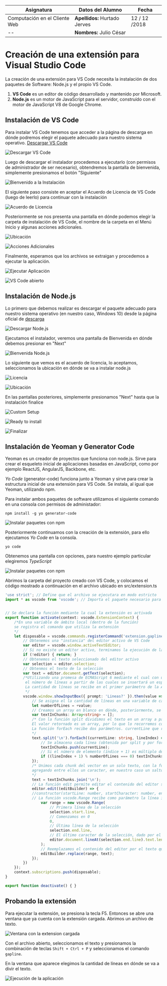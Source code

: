Asignatura | Datos del Alumno | Fecha
-- | -- | --
Computación en el Cliente Web | **Apellidos:** Hurtado Jerves | 12 / 12 /2018
-- | **Nombres:** Julio César  


# Creación de una extensión para Visual Studio Code

La creación de una extensión para VS Code necesita la instalación de dos paquetes de Software: Node.js y el propio VS Code.

1. **VS Code** es un editor de código desarrollado y mantenido por Microsoft.
2. **Node.js** es un motor de JavaScript para el servidor, construído con el motor de JavaScript V8 de Google Chrome.

## Instalación de VS Code

Para instalar VS Code tenemos que acceder a la página de descarga en dónde podremos elegir el paquete adecuado para nuestro sistema operativo. [Descargar VS Code](https://code.visualstudio.com/download)
  
![Descargar VS Code](https://i.imgur.com/mlb0zKq.png "Descargar VS Code")
  
Luego de descargar el instalador procedemos a ejecutarlo (con permisos de administrador de ser necesario), obtendremos la pantalla de bienvenida, simplemente presionamos el botón "Siguiente"
  
![Bienvenido a la Instalación](https://i.imgur.com/ACBEqAm.jpg "Bienvenido a la Instalación")

El siguiente paso consiste en aceptar el Acuerdo de Licencia de VS Code (luego de leerlo) para continuar con la instalación

![Acuerdo de Licencia](https://i.imgur.com/GzCDleq.jpg "Acuerdo de Licencia")

Posteriormente se nos presenta una pantalla en dónde podemos elegir la carpeta de instalación de VS Code, el nombre de la carpeta en el Menú Inicio y algunas acciones adicionales.

![Ubicación](https://i.imgur.com/ihtkVKr.jpg "Ubicación")

![Acciones Adicionales](https://i.imgur.com/Y3TjRuZ.jpg "Acciones Adicionales")

Finalmente, esperamos que los archivos se extraigan y procedemos a ejecutar la aplicación.

![Ejecutar Aplicación](https://i.imgur.com/P6Zcsac.jpg "Ejecutar Aplicación")

![VS Code abierto](https://i.imgur.com/sTAty2b.png "VS Code abierto")

## Instalación de Node.js

Lo primero que debemos realizar es descargar el paquete adecuado para nuestro sistema operativo (en nuestro caso, Windows 10) desde la página oficial de [descarga](https://nodejs.org/es/download/)

![Descargar Node.js](https://i.imgur.com/oRhpsxL.png "Descargar Node.js")

Ejecutamos el instalador, veremos una pantalla de Bienvenida en dónde debemos presionar en "Next"

![Bienvenida Node.js](https://i.imgur.com/7PAcNkn.png)

Lo siguiente que vemos es el acuerdo de licencia, lo aceptamos, seleccionamos la ubicación en dónde se va a instalar node.js

![Licencia](https://i.imgur.com/A1uZzVg.png)

![Ubicación](https://i.imgur.com/r7XNGOm.png)

En las pantallas posteriores, simplemente presionamos "Next" hasta que la instalación finalice

![Custom Setup](https://i.imgur.com/emdSKZ4.png)

![Ready to install](https://i.imgur.com/smzVaK3.png)

![Finalizar](https://i.imgur.com/znF7ouc.png)

## Instalación de Yeoman y Generator Code

Yeoman es un creador de proyectos que funciona con node.js. Sirve para crear el esqueleto inicial de aplicaciones basadas en JavaScript, como por ejemplo ReactJS, AngularJS, Backbone, etc.

*Yo Code* (generator-code) funciona junto a Yeoman y sirve para crear la estructura inicial de una extensión para VS Code. Se instala, al igual que Yeoman, utilizando npm.

Para instalar ambos paquetes de software utilizamos el siguiente comando en una consola con permisos de administador:

```
npm install -g yo generator-code
```

![Instalar paquetes con npm](https://i.imgur.com/wEAoqby.png)

Posteriormente continuamos con la creación de la extensión, para ello ejecutamos *Yo Code* en la consola. 

```
yo code
```

Obtenemos una pantalla con opciones, para nuestro ejemplo particular elegiremos *TypeScript*

![Instalar paquetes con npm](https://i.imgur.com/GWneLSZ.png)

Abrimos la carpeta del proyecto creado con VS Code, y colocamos el código mostrado a continuación en el archivo ubicado en src/extension.ts

```typescript
'use strict'; // Define que el archivo se ejecutara en modo estricto
import * as vscode from 'vscode'; // Importa el paquete necesario para acceder al API de extensiones de VS Code


// Se declara la función mediante la cual la extensión es activada
export function activate(context: vscode.ExtensionContext) {
    /*En una variable de ámbito local (dentro de la función)
    se registra el comando que utiliza la extensión
    */
    let disposable = vscode.commands.registerCommand('extension.gapline', () => {
        // Obtenemos una "instancia" del editor activo de VS Code
        var editor = vscode.window.activeTextEditor;
        // Si no existe un editor activo, terminamos la ejecución de la función.
        if (!editor) { return; }
        // Obtenemos el texto seleccionado del editor activo
        var selection = editor.selection;
        // Obtenmos el texto de la selección
        var text = editor.document.getText(selection);
        /*Utilizando una promesa de ECMAScript 6 mediante el cual con una ventana solicitamos
         el número de líneas a partir de las cuales se insertará un espacio en blanco
         La cantidad de líneas se recibe en el primer parámetro de la Arrow Function
         */
        vscode.window.showInputBox({ prompt: 'Lineas?' }).then(value => {
            // Se asigna el la cantidad de líneas en una variable de caracter local
            let numberOfLines = +value;
            // Creamos un array en blanco en dónde, posteriormente, se asignarán las líneas de texto
            var textInChunks: Array<string> = [];
            /* Con la función split dividimos el texto en un array a partir de los saltos de línea.
            El valor retornado es un array, por lo que lo recorremos con la función forEach propia de los vectores.
            La función forEach recibe dos parámetros. currentLine que representa el elemento actual, y lineIndex el índice del elemento
            */
            text.split('\n').forEach((currentLine: string, lineIndex) => {
                // Se almacena cada línea (obtenida por split y por forEach) en el vector textInChunks
                textInChunks.push(currentLine);
                // Si el número de elemento (índice + 1) es múltiplo de numberOfLines se almacena una línea vacía
                if ((lineIndex + 1) % numberOfLines === 0) textInChunks.push('');
            });
            /* Unimos cada chunk del vector en un solo texto, con la función join unimos todos los elementos de un vector
            agregando entre ellos un caracter, en nuestro caso un salto de línea. 
            */
            text = textInChunks.join('\n');
            // La función edit permite editar el contenido del editor selecciona, recibe como parámetro una arrow function
            editor.edit((editBuilder) => {
		    //constructor(startLine: number, startCharacter: number, endLine: number, endCharacter: number);
            // La función vscode.Range recibe como parámetro la línea inicia, el caracter inicial, la línea final y el caracter final
                var range = new vscode.Range(
                    // Primera línea de la selección
                    selection.start.line,
                    // Comenzamos en 0
                    0,
                    // Última línea de la selección
                    selection.end.line,
                    // El último caracter de la selección, dado por el tamaño del texto
                    editor.document.lineAt(selection.end.line).text.length
                );
                // Reemplazamos el contenido del editor por el texto que incluye las nuevas líneas en blanco
                editBuilder.replace(range, text);
            });
        })
    });
    context.subscriptions.push(disposable);
}

export function deactivate() { }
```


## Probando la extensión 

Para ejecutar la extensión, se presiona la tecla F5. Entonces se abre una ventana que ya cuenta con la extensión cargada. Abrimos un archivo de texto.

![Ventana con la extension cargada](https://i.imgur.com/5jvW9TD.png)

Con el archivo abierto, seleccionamos el texto y presionamos la combinación de teclas `Shift + Ctrl + P` y seleccionamos el comando `gapline`.

En la ventana que aparece elegimos la cantidad de líneas en dónde se va a divir el texto.

![Ejecución de la aplicación](https://i.imgur.com/Wv1QmBC.gif)